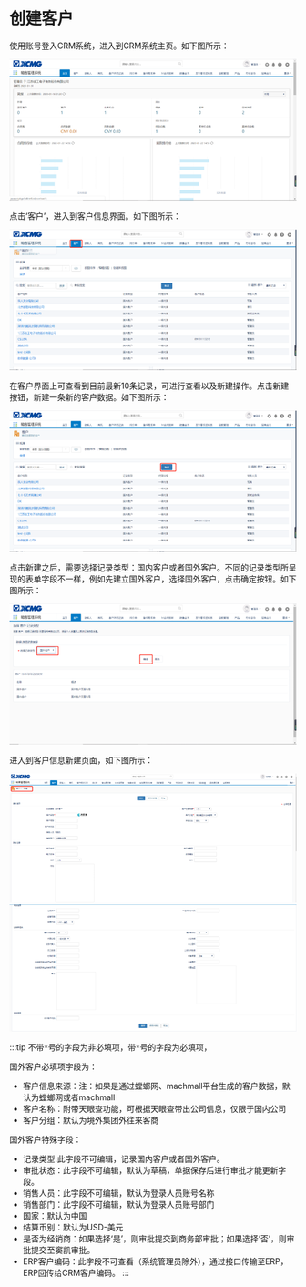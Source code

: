 # 创建客户

使用账号登入CRM系统，进入到CRM系统主页。如下图所示：

![](./static/customer/1.png)


点击‘客户’，进入到客户信息界面。如下图所示：

![](./static/customer/2.png)

在客户界面上可查看到目前最新10条记录，可进行查看以及新建操作。点击新建按钮，新建一条新的客户数据。如下图所示：

![](./static/customer/3.png)

点击新建之后，需要选择记录类型：国内客户或者国外客户。不同的记录类型所呈现的表单字段不一样，例如先建立国外客户，选择国外客户，点击确定按钮。如下图所示：

![](./static/customer/4.png)

进入到客户信息新建页面，如下图所示：

![](./static/customer/5.png)
![](./static/customer/6.png)

:::tip
不带`*`号的字段为非必填项，带`*`号的字段为必填项，

国外客户必填项字段为：
- 客户信息来源：注：如果是通过螳螂网、machmall平台生成的客户数据，默认为螳螂网或者machmall
- 客户名称：附带天眼查功能，可根据天眼查带出公司信息，仅限于国内公司
- 客户分组：默认为境外集团外往来客商

国外客户特殊字段：
- 记录类型:此字段不可编辑，记录国内客户或者国外客户。
- 审批状态：此字段不可编辑，默认为草稿，单据保存后进行审批才能更新字段。
- 销售人员：此字段不可编辑，默认为登录人员账号名称
- 销售部门：此字段不可编辑，默认为登录人员账号部门
- 国家：默认为中国
- 结算币别：默认为USD-美元 
- 是否为经销商：如果选择‘是’，则审批提交到商务部审批；如果选择‘否’，则审批提交至窦凯审批。
- ERP客户编码：此字段不可查看（系统管理员除外），通过接口传输至ERP，ERP回传给CRM客户编码。
:::
